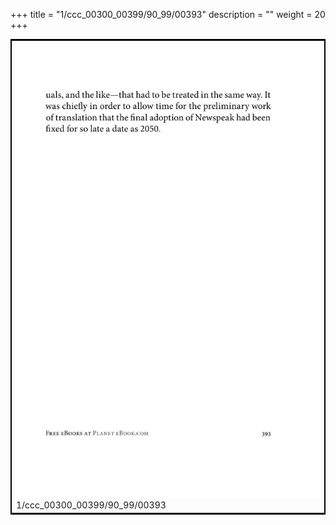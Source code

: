 +++
title = "1/ccc_00300_00399/90_99/00393"
description = ""
weight = 20
+++

<table style="border:2px solid black;max-width:800px;max-height:800px;" 
><tr><td>
<img class="center-fit-jpg"
src="/jpg_/out_jpg_1984__393.jpg">
1/ccc_00300_00399/90_99/00393
</img></td></tr></table>
